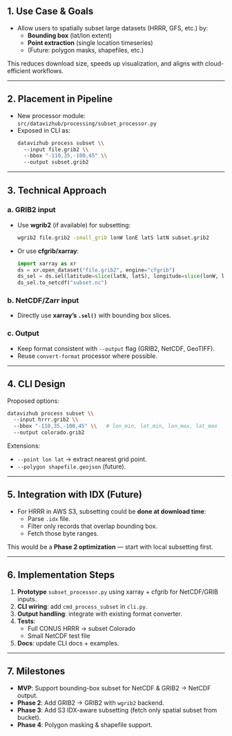 ## 1. **Use Case & Goals**
- Allow users to spatially subset large datasets (HRRR, GFS, etc.) by:
  - **Bounding box** (lat/lon extent)
  - **Point extraction** (single location timeseries)
  - (Future: polygon masks, shapefiles, etc.)

This reduces download size, speeds up visualization, and aligns with cloud-efficient workflows.

---

## 2. **Placement in Pipeline**
- New processor module: `src/datavizhub/processing/subset_processor.py`  
- Exposed in CLI as:
  ```bash
  datavizhub process subset \\
    --input file.grib2 \\
    --bbox "-110,35,-100,45" \\
    --output subset.grib2
  ```

---

## 3. **Technical Approach**
### a. **GRIB2 input**
- Use **wgrib2** (if available) for subsetting:  
  ```bash
  wgrib2 file.grib2 -small_grib lonW lonE latS latN subset.grib2
  ```
- Or use **cfgrib/xarray**:  
  ```python
  import xarray as xr
  ds = xr.open_dataset("file.grib2", engine="cfgrib")
  ds_sel = ds.sel(latitude=slice(latN, latS), longitude=slice(lonW, lonE))
  ds_sel.to_netcdf("subset.nc")
  ```

### b. **NetCDF/Zarr input**
- Directly use **xarray’s `.sel()`** with bounding box slices.  

### c. **Output**
- Keep format consistent with `--output` flag (GRIB2, NetCDF, GeoTIFF).  
- Reuse `convert-format` processor where possible.  

---

## 4. **CLI Design**
Proposed options:
```bash
datavizhub process subset \\
  --input hrrr.grib2 \\
  --bbox "-110,35,-100,45" \\   # lon_min, lat_min, lon_max, lat_max
  --output colorado.grib2
```

Extensions:
- `--point lon lat` → extract nearest grid point.  
- `--polygon shapefile.geojson` (future).  

---

## 5. **Integration with IDX (Future)**
- For HRRR in AWS S3, subsetting could be **done at download time**:
  - Parse `.idx` file.  
  - Filter only records that overlap bounding box.  
  - Fetch those byte ranges.  

This would be a **Phase 2 optimization** — start with local subsetting first.

---

## 6. **Implementation Steps**
1. **Prototype** `subset_processor.py` using xarray + cfgrib for NetCDF/GRIB inputs.  
2. **CLI wiring**: add `cmd_process_subset` in `cli.py`.  
3. **Output handling**: integrate with existing format converter.  
4. **Tests**:  
   - Full CONUS HRRR → subset Colorado  
   - Small NetCDF test file  
5. **Docs**: update CLI docs + examples.  

---

## 7. **Milestones**
- **MVP**: Support bounding-box subset for NetCDF & GRIB2 → NetCDF output.  
- **Phase 2**: Add GRIB2 → GRIB2 with `wgrib2` backend.  
- **Phase 3**: Add S3 IDX-aware subsetting (fetch only spatial subset from bucket).  
- **Phase 4**: Polygon masking & shapefile support.  
